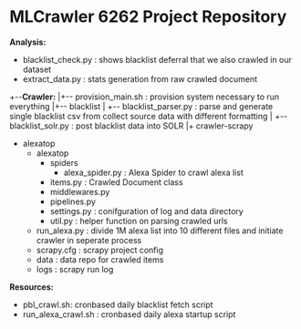 <h1> MLCrawler 6262 Project Repository </h1>

**Analysis:**
- blacklist_check.py : shows blacklist deferral that we also crawled in our dataset
- extract_data.py : stats generation from raw crawled document

+--**Crawler:**
|+-- provision_main.sh : provision system necessary to run everything
|+-- blacklist
|     +-- blacklist_parser.py : parse and generate single blacklist csv from collect source data with different formatting
|     +-- blacklist_solr.py : post blacklist data into SOLR
|+ crawler-scrapy
  + alexatop
    + alexatop
      + spiders
        - alexa_spider.py : Alexa Spider to crawl alexa list
      - items.py : Crawled Document class
      - middlewares.py
      - pipelines.py
      - settings.py : conifguration of log and data directory
      - util.py : helper function on parsing crawled urls
    - run_alexa.py : divide 1M alexa list into 10 different files and initiate crawler in seperate process
    - scrapy.cfg : scrapy project config
    + data : data repo for crawled items
    + logs : scrapy run log

**Resources:**
  - pbl_crawl.sh: cronbased daily blacklist fetch script
  - run_alexa_crawl.sh : cronbased daily alexa startup script
